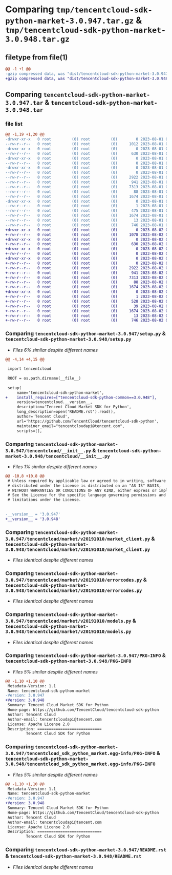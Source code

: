 # Comparing `tmp/tencentcloud-sdk-python-market-3.0.947.tar.gz` & `tmp/tencentcloud-sdk-python-market-3.0.948.tar.gz`

## filetype from file(1)

```diff
@@ -1 +1 @@
-gzip compressed data, was "dist/tencentcloud-sdk-python-market-3.0.947.tar", last modified: Tue Aug  1 00:51:55 2023, max compression
+gzip compressed data, was "dist/tencentcloud-sdk-python-market-3.0.948.tar", last modified: Wed Aug  2 00:33:20 2023, max compression
```

## Comparing `tencentcloud-sdk-python-market-3.0.947.tar` & `tencentcloud-sdk-python-market-3.0.948.tar`

### file list

```diff
@@ -1,19 +1,20 @@
-drwxr-xr-x   0 root         (0) root         (0)        0 2023-08-01 00:51:55.000000 tencentcloud-sdk-python-market-3.0.947/
--rw-r--r--   0 root         (0) root         (0)     1012 2023-08-01 00:51:55.000000 tencentcloud-sdk-python-market-3.0.947/setup.py
-drwxr-xr-x   0 root         (0) root         (0)        0 2023-08-01 00:51:55.000000 tencentcloud-sdk-python-market-3.0.947/tencentcloud/
--rw-r--r--   0 root         (0) root         (0)      630 2023-08-01 00:51:55.000000 tencentcloud-sdk-python-market-3.0.947/tencentcloud/__init__.py
-drwxr-xr-x   0 root         (0) root         (0)        0 2023-08-01 00:51:55.000000 tencentcloud-sdk-python-market-3.0.947/tencentcloud/market/
--rw-r--r--   0 root         (0) root         (0)        0 2023-08-01 00:51:55.000000 tencentcloud-sdk-python-market-3.0.947/tencentcloud/market/__init__.py
-drwxr-xr-x   0 root         (0) root         (0)        0 2023-08-01 00:51:55.000000 tencentcloud-sdk-python-market-3.0.947/tencentcloud/market/v20191010/
--rw-r--r--   0 root         (0) root         (0)        0 2023-08-01 00:51:55.000000 tencentcloud-sdk-python-market-3.0.947/tencentcloud/market/v20191010/__init__.py
--rw-r--r--   0 root         (0) root         (0)     2922 2023-08-01 00:51:55.000000 tencentcloud-sdk-python-market-3.0.947/tencentcloud/market/v20191010/market_client.py
--rw-r--r--   0 root         (0) root         (0)      941 2023-08-01 00:51:55.000000 tencentcloud-sdk-python-market-3.0.947/tencentcloud/market/v20191010/errorcodes.py
--rw-r--r--   0 root         (0) root         (0)     7313 2023-08-01 00:51:55.000000 tencentcloud-sdk-python-market-3.0.947/tencentcloud/market/v20191010/models.py
--rw-r--r--   0 root         (0) root         (0)       88 2023-08-01 00:51:55.000000 tencentcloud-sdk-python-market-3.0.947/setup.cfg
--rw-r--r--   0 root         (0) root         (0)     1674 2023-08-01 00:51:55.000000 tencentcloud-sdk-python-market-3.0.947/PKG-INFO
-drwxr-xr-x   0 root         (0) root         (0)        0 2023-08-01 00:51:55.000000 tencentcloud-sdk-python-market-3.0.947/tencentcloud_sdk_python_market.egg-info/
--rw-r--r--   0 root         (0) root         (0)        1 2023-08-01 00:51:55.000000 tencentcloud-sdk-python-market-3.0.947/tencentcloud_sdk_python_market.egg-info/dependency_links.txt
--rw-r--r--   0 root         (0) root         (0)      475 2023-08-01 00:51:55.000000 tencentcloud-sdk-python-market-3.0.947/tencentcloud_sdk_python_market.egg-info/SOURCES.txt
--rw-r--r--   0 root         (0) root         (0)     1674 2023-08-01 00:51:55.000000 tencentcloud-sdk-python-market-3.0.947/tencentcloud_sdk_python_market.egg-info/PKG-INFO
--rw-r--r--   0 root         (0) root         (0)       13 2023-08-01 00:51:55.000000 tencentcloud-sdk-python-market-3.0.947/tencentcloud_sdk_python_market.egg-info/top_level.txt
--rw-r--r--   0 root         (0) root         (0)      746 2023-08-01 00:51:55.000000 tencentcloud-sdk-python-market-3.0.947/README.rst
+drwxr-xr-x   0 root         (0) root         (0)        0 2023-08-02 00:33:20.000000 tencentcloud-sdk-python-market-3.0.948/
+-rw-r--r--   0 root         (0) root         (0)     1078 2023-08-02 00:33:20.000000 tencentcloud-sdk-python-market-3.0.948/setup.py
+drwxr-xr-x   0 root         (0) root         (0)        0 2023-08-02 00:33:20.000000 tencentcloud-sdk-python-market-3.0.948/tencentcloud/
+-rw-r--r--   0 root         (0) root         (0)      630 2023-08-02 00:33:20.000000 tencentcloud-sdk-python-market-3.0.948/tencentcloud/__init__.py
+drwxr-xr-x   0 root         (0) root         (0)        0 2023-08-02 00:33:20.000000 tencentcloud-sdk-python-market-3.0.948/tencentcloud/market/
+-rw-r--r--   0 root         (0) root         (0)        0 2023-08-02 00:33:20.000000 tencentcloud-sdk-python-market-3.0.948/tencentcloud/market/__init__.py
+drwxr-xr-x   0 root         (0) root         (0)        0 2023-08-02 00:33:20.000000 tencentcloud-sdk-python-market-3.0.948/tencentcloud/market/v20191010/
+-rw-r--r--   0 root         (0) root         (0)        0 2023-08-02 00:33:20.000000 tencentcloud-sdk-python-market-3.0.948/tencentcloud/market/v20191010/__init__.py
+-rw-r--r--   0 root         (0) root         (0)     2922 2023-08-02 00:33:20.000000 tencentcloud-sdk-python-market-3.0.948/tencentcloud/market/v20191010/market_client.py
+-rw-r--r--   0 root         (0) root         (0)      941 2023-08-02 00:33:20.000000 tencentcloud-sdk-python-market-3.0.948/tencentcloud/market/v20191010/errorcodes.py
+-rw-r--r--   0 root         (0) root         (0)     7313 2023-08-02 00:33:20.000000 tencentcloud-sdk-python-market-3.0.948/tencentcloud/market/v20191010/models.py
+-rw-r--r--   0 root         (0) root         (0)       88 2023-08-02 00:33:20.000000 tencentcloud-sdk-python-market-3.0.948/setup.cfg
+-rw-r--r--   0 root         (0) root         (0)     1674 2023-08-02 00:33:20.000000 tencentcloud-sdk-python-market-3.0.948/PKG-INFO
+drwxr-xr-x   0 root         (0) root         (0)        0 2023-08-02 00:33:20.000000 tencentcloud-sdk-python-market-3.0.948/tencentcloud_sdk_python_market.egg-info/
+-rw-r--r--   0 root         (0) root         (0)        1 2023-08-02 00:33:20.000000 tencentcloud-sdk-python-market-3.0.948/tencentcloud_sdk_python_market.egg-info/dependency_links.txt
+-rw-r--r--   0 root         (0) root         (0)      528 2023-08-02 00:33:20.000000 tencentcloud-sdk-python-market-3.0.948/tencentcloud_sdk_python_market.egg-info/SOURCES.txt
+-rw-r--r--   0 root         (0) root         (0)       39 2023-08-02 00:33:20.000000 tencentcloud-sdk-python-market-3.0.948/tencentcloud_sdk_python_market.egg-info/requires.txt
+-rw-r--r--   0 root         (0) root         (0)     1674 2023-08-02 00:33:20.000000 tencentcloud-sdk-python-market-3.0.948/tencentcloud_sdk_python_market.egg-info/PKG-INFO
+-rw-r--r--   0 root         (0) root         (0)       13 2023-08-02 00:33:20.000000 tencentcloud-sdk-python-market-3.0.948/tencentcloud_sdk_python_market.egg-info/top_level.txt
+-rw-r--r--   0 root         (0) root         (0)      746 2023-08-02 00:33:20.000000 tencentcloud-sdk-python-market-3.0.948/README.rst
```

### Comparing `tencentcloud-sdk-python-market-3.0.947/setup.py` & `tencentcloud-sdk-python-market-3.0.948/setup.py`

 * *Files 6% similar despite different names*

```diff
@@ -4,14 +4,15 @@
 
 import tencentcloud
 
 ROOT = os.path.dirname(__file__)
 
 setup(
     name='tencentcloud-sdk-python-market',
+    install_requires=["tencentcloud-sdk-python-common==3.0.948"],
     version=tencentcloud.__version__,
     description='Tencent Cloud Market SDK for Python',
     long_description=open('README.rst').read(),
     author='Tencent Cloud',
     url='https://github.com/TencentCloud/tencentcloud-sdk-python',
     maintainer_email="tencentcloudapi@tencent.com",
     scripts=[],
```

### Comparing `tencentcloud-sdk-python-market-3.0.947/tencentcloud/__init__.py` & `tencentcloud-sdk-python-market-3.0.948/tencentcloud/__init__.py`

 * *Files 1% similar despite different names*

```diff
@@ -10,8 +10,8 @@
 # Unless required by applicable law or agreed to in writing, software
 # distributed under the License is distributed on an "AS IS" BASIS,
 # WITHOUT WARRANTIES OR CONDITIONS OF ANY KIND, either express or implied.
 # See the License for the specific language governing permissions and
 # limitations under the License.
 
 
-__version__ = '3.0.947'
+__version__ = '3.0.948'
```

### Comparing `tencentcloud-sdk-python-market-3.0.947/tencentcloud/market/v20191010/market_client.py` & `tencentcloud-sdk-python-market-3.0.948/tencentcloud/market/v20191010/market_client.py`

 * *Files identical despite different names*

### Comparing `tencentcloud-sdk-python-market-3.0.947/tencentcloud/market/v20191010/errorcodes.py` & `tencentcloud-sdk-python-market-3.0.948/tencentcloud/market/v20191010/errorcodes.py`

 * *Files identical despite different names*

### Comparing `tencentcloud-sdk-python-market-3.0.947/tencentcloud/market/v20191010/models.py` & `tencentcloud-sdk-python-market-3.0.948/tencentcloud/market/v20191010/models.py`

 * *Files identical despite different names*

### Comparing `tencentcloud-sdk-python-market-3.0.947/PKG-INFO` & `tencentcloud-sdk-python-market-3.0.948/PKG-INFO`

 * *Files 5% similar despite different names*

```diff
@@ -1,10 +1,10 @@
 Metadata-Version: 1.1
 Name: tencentcloud-sdk-python-market
-Version: 3.0.947
+Version: 3.0.948
 Summary: Tencent Cloud Market SDK for Python
 Home-page: https://github.com/TencentCloud/tencentcloud-sdk-python
 Author: Tencent Cloud
 Author-email: tencentcloudapi@tencent.com
 License: Apache License 2.0
 Description: ============================
         Tencent Cloud SDK for Python
```

### Comparing `tencentcloud-sdk-python-market-3.0.947/tencentcloud_sdk_python_market.egg-info/PKG-INFO` & `tencentcloud-sdk-python-market-3.0.948/tencentcloud_sdk_python_market.egg-info/PKG-INFO`

 * *Files 5% similar despite different names*

```diff
@@ -1,10 +1,10 @@
 Metadata-Version: 1.1
 Name: tencentcloud-sdk-python-market
-Version: 3.0.947
+Version: 3.0.948
 Summary: Tencent Cloud Market SDK for Python
 Home-page: https://github.com/TencentCloud/tencentcloud-sdk-python
 Author: Tencent Cloud
 Author-email: tencentcloudapi@tencent.com
 License: Apache License 2.0
 Description: ============================
         Tencent Cloud SDK for Python
```

### Comparing `tencentcloud-sdk-python-market-3.0.947/README.rst` & `tencentcloud-sdk-python-market-3.0.948/README.rst`

 * *Files identical despite different names*

